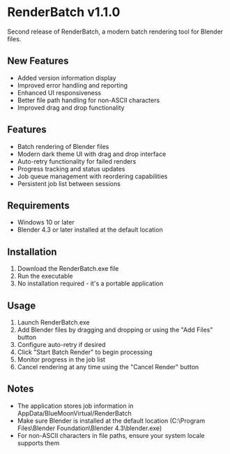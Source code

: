 # RenderBatch v1.1.0

Second release of RenderBatch, a modern batch rendering tool for Blender files.

## New Features
- Added version information display
- Improved error handling and reporting
- Enhanced UI responsiveness
- Better file path handling for non-ASCII characters
- Improved drag and drop functionality

## Features
- Batch rendering of Blender files
- Modern dark theme UI with drag and drop interface
- Auto-retry functionality for failed renders
- Progress tracking and status updates
- Job queue management with reordering capabilities
- Persistent job list between sessions

## Requirements
- Windows 10 or later
- Blender 4.3 or later installed at the default location

## Installation
1. Download the RenderBatch.exe file
2. Run the executable
3. No installation required - it's a portable application

## Usage
1. Launch RenderBatch.exe
2. Add Blender files by dragging and dropping or using the "Add Files" button
3. Configure auto-retry if desired
4. Click "Start Batch Render" to begin processing
5. Monitor progress in the job list
6. Cancel rendering at any time using the "Cancel Render" button

## Notes
- The application stores job information in AppData/BlueMoonVirtual/RenderBatch
- Make sure Blender is installed at the default location (C:\Program Files\Blender Foundation\Blender 4.3\blender.exe)
- For non-ASCII characters in file paths, ensure your system locale supports them 